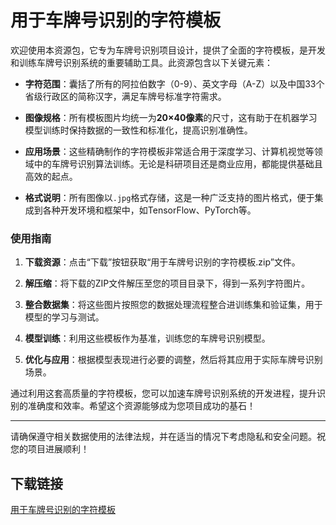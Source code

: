 # 用于车牌号识别的字符模板

欢迎使用本资源包，它专为车牌号识别项目设计，提供了全面的字符模板，是开发和训练车牌号识别系统的重要辅助工具。此资源包含以下关键元素：

- **字符范围**：囊括了所有的阿拉伯数字（0-9）、英文字母（A-Z）以及中国33个省级行政区的简称汉字，满足车牌号标准字符需求。
  
- **图像规格**：所有模板图片均统一为**20×40像素**的尺寸，这有助于在机器学习模型训练时保持数据的一致性和标准化，提高识别准确性。

- **应用场景**：这些精确制作的字符模板非常适合用于深度学习、计算机视觉等领域中的车牌号识别算法训练。无论是科研项目还是商业应用，都能提供基础且高效的起点。

- **格式说明**：所有图像以`.jpg`格式存储，这是一种广泛支持的图片格式，便于集成到各种开发环境和框架中，如TensorFlow、PyTorch等。

### 使用指南

1. **下载资源**：点击“下载”按钮获取“用于车牌号识别的字符模板.zip”文件。
   
2. **解压缩**：将下载的ZIP文件解压至您的项目目录下，得到一系列字符图片。
   
3. **整合数据集**：将这些图片按照您的数据处理流程整合进训练集和验证集，用于模型的学习与测试。

4. **模型训练**：利用这些模板作为基准，训练您的车牌号识别模型。

5. **优化与应用**：根据模型表现进行必要的调整，然后将其应用于实际车牌号识别场景。

通过利用这套高质量的字符模板，您可以加速车牌号识别系统的开发进程，提升识别的准确度和效率。希望这个资源能够成为您项目成功的基石！

---

请确保遵守相关数据使用的法律法规，并在适当的情况下考虑隐私和安全问题。祝您的项目进展顺利！

## 下载链接

[用于车牌号识别的字符模板](https://pan.quark.cn/s/46c6ed7de150)